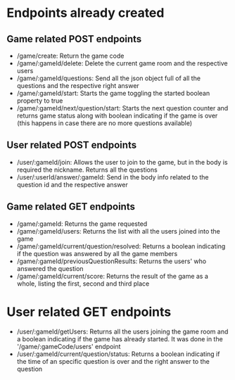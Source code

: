 # Endpoints already created

## Game related POST endpoints
- /game/create: Return the game code
- /game/:gameId/delete: Delete the current game room and the respective users
- /game/:gameId/questions: Send all the json object full of all the questions and the respective right answer
- /game/:gameId/start: Starts the game toggling the started boolean property to true
- /game/:gameId/next/question/start: Starts the next question counter and returns game status along with boolean indicating if the game is over (this happens in case there are no more questions available)
## User related POST endpoints
- /user/:gameId/join: Allows the user to join to the game, but in the body is required the nickname. Returns all the questions
- /user/:userId/answer/:gameId: Send in the body info related to the question id and the respective answer
## Game related GET endpoints
- /game/:gameId: Returns the game requested
- /game/:gameId/users: Returns the list with all the users joined into the game
- /game/:gameId/current/question/resolved: Returns a boolean indicating if the question was answered by all the game members
- /game/:gameId/previousQuestionResults: Returns the users' who answered the question
- /game/:gameId/current/score: Returns the result of the game as a whole, listing the first, second and third place
# User related GET endpoints
- /user/:gameId/getUsers: Returns all the users joining the game room and a boolean indicating if the game has already started. It was done in the '/game/:gameCode/users' endpoint
- /user/:gameId/current/question/status: Returns a boolean indicating if the time of an specific question is over and the right answer to the question